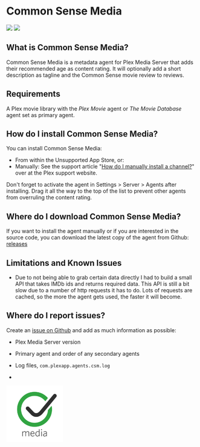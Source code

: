 Common Sense Media
==================
<img src="https://img.shields.io/github/release/piplongrun/CSM.bundle.png?style=flat-square"> <img src="https://img.shields.io/github/downloads/piplongrun/CSM.bundle/total.png?style=flat-square">

What is Common Sense Media?
---------------------------
Common Sense Media is a metadata agent for Plex Media Server that adds their recommended age as content rating. It will optionally add a short description as tagline and the Common Sense movie review to reviews.

Requirements
------------
A Plex movie library with the _Plex Movie_ agent or _The Movie Database_ agent set as primary agent.

How do I install Common Sense Media?
------------------------------------
You can install Common Sense Media:

 - From within the Unsupported App Store, or:
 - Manually: See the support article "[How do I manually install a channel?](https://support.plex.tv/hc/en-us/articles/201187656-How-do-I-manually-install-a-channel-)" over at the Plex support website.

Don't forget to activate the agent in Settings > Server > Agents after installing. Drag it all the way to the top of the list to prevent other agents from overruling the content rating.

Where do I download Common Sense Media?
---------------------------------------
If you want to install the agent manually or if you are interested in the source code, you can download the latest copy of the agent from Github: [releases](https://github.com/piplongrun/CSM.bundle/releases)

Limitations and Known Issues
----------------------------
 - Due to not being able to grab certain data directly I had to build a small API that takes IMDb ids and returns required data. This API is still a bit slow due to a number of http requests it has to do. Lots of requests are cached, so the more the agent gets used, the faster it will become.

Where do I report issues?
-------------------------
Create an [issue on Github](https://github.com/piplongrun/CSM.bundle/issues) and add as much information as possible:
 - Plex Media Server version
 - Primary agent and order of any secondary agents
 - Log files, `com.plexapp.agents.csm.log`

-
<img src="https://raw.githubusercontent.com/piplongrun/CSM.bundle/master/Contents/Resources/icon-default.jpg" width="150">
